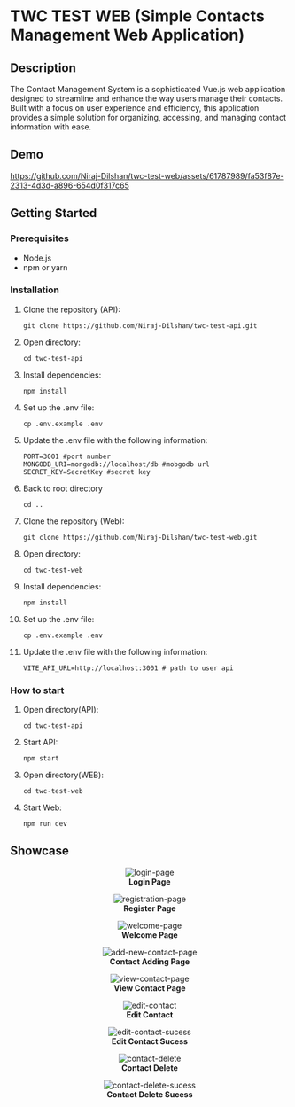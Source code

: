 # TWC TEST WEB (Simple Contacts Management Web Application)

## Description

The Contact Management System is a sophisticated Vue.js web application designed to streamline and enhance the way users manage their contacts. Built with a focus on user experience and efficiency, this application provides a simple solution for organizing, accessing, and managing contact information with ease.

## Demo

https://github.com/Niraj-Dilshan/twc-test-web/assets/61787989/fa53f87e-2313-4d3d-a896-654d0f317c65

## Getting Started

### Prerequisites

- Node.js
- npm or yarn

### Installation

  1. Clone the repository (API):
     ```
     git clone https://github.com/Niraj-Dilshan/twc-test-api.git
     ```
  2. Open directory:
     ```
     cd twc-test-api
     ```
  3. Install dependencies:
     ```
     npm install
     ```
  4. Set up the .env file:
     ```
     cp .env.example .env
     ```
  5. Update the .env file with the following information:
     ```
     PORT=3001 #port number
     MONGODB_URI=mongodb://localhost/db #mobgodb url
     SECRET_KEY=SecretKey #secret key
     ```
  6. Back to root directory
     ```
     cd ..
     ```
  7. Clone the repository (Web):
     ```
     git clone https://github.com/Niraj-Dilshan/twc-test-web.git
     ```
  8. Open directory:
     ```
     cd twc-test-web
     ```
  9. Install dependencies:
     ```
     npm install
     ```
  10. Set up the .env file:
      ```
      cp .env.example .env
      ```
  11. Update the .env file with the following information:
      ```
      VITE_API_URL=http://localhost:3001 # path to user api
      ```

### How to start 

  1. Open directory(API):
     ```
     cd twc-test-api
     ```
  2. Start API:
     ```
     npm start
     ```
  3. Open directory(WEB):
     ```
     cd twc-test-web
     ```
  4. Start Web:
     ```
     npm run dev
     ```
## Showcase

  <p align="center">
    <img src="https://github.com/Niraj-Dilshan/twc-test-web/assets/61787989/fa771927-f623-406c-8ba4-f6695e24ff0b" alt="login-page">
    <br>
    <strong>Login Page</strong>
  </p>
  <p align="center">
    <img src="https://github.com/Niraj-Dilshan/twc-test-web/assets/61787989/a04485e1-9c24-4a33-a301-02e455bfef34" alt="registration-page">
    <br>
    <strong>Register Page</strong>
  </p>
  <p align="center">
    <img src="https://github.com/Niraj-Dilshan/twc-test-web/assets/61787989/031abc58-db5c-42f3-85ba-981bed58238c" alt="welcome-page">
    <br>
    <strong>Welcome Page</strong>
  </p>
  <p align="center">
    <img src="https://github.com/Niraj-Dilshan/twc-test-web/assets/61787989/017723d1-6f16-4935-8abe-f04f85869cd1" alt="add-new-contact-page">
    <br>
    <strong>Contact Adding Page</strong>
  </p>
  <p align="center">
    <img src="https://github.com/Niraj-Dilshan/twc-test-web/assets/61787989/b2f0a2f2-662b-4ed8-854e-ea31b13b9816" alt="view-contact-page">
    <br>
    <strong>View Contact Page</strong>
  </p>
  <p align="center">
    <img src="https://github.com/Niraj-Dilshan/twc-test-web/assets/61787989/297cf612-75b6-45db-aac6-4e665853528a" alt="edit-contact">
    <br>
    <strong>Edit Contact</strong>
  </p>
  <p align="center">
    <img src="https://github.com/Niraj-Dilshan/twc-test-web/assets/61787989/9da35d5e-1a71-49e3-b7bc-0f10d635851f" alt="edit-contact-sucess">
    <br>
    <strong>Edit Contact Sucess</strong>
  </p>
  <p align="center">
    <img src="https://github.com/Niraj-Dilshan/twc-test-web/assets/61787989/9da35d5e-1a71-49e3-b7bc-0f10d635851f" alt="contact-delete">
    <br>
    <strong>Contact Delete</strong>
  </p>
  <p align="center">
    <img src="https://github.com/Niraj-Dilshan/twc-test-web/assets/61787989/4e8c61b9-373f-4865-9c66-592403563b9a" alt="contact-delete-sucess">
    <br>
    <strong>Contact Delete Sucess</strong>
  </p>
